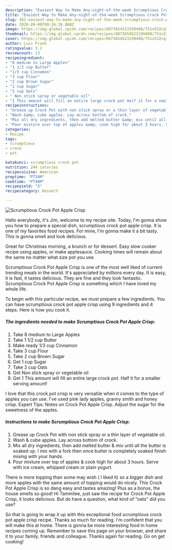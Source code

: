 ```yaml
---
description: "Easiest Way to Make Any-night-of-the-week Scrumptious Crock Pot Apple Crisp"
title: "Easiest Way to Make Any-night-of-the-week Scrumptious Crock Pot Apple Crisp"
slug: 362-easiest-way-to-make-any-night-of-the-week-scrumptious-crock-pot-apple-crisp
date: 2020-09-09T09:26:26.068Z
image: https://img-global.cpcdn.com/recipes/6073654523199488/751x532cq70/scrumptious-crock-pot-apple-crisp-recipe-main-photo.jpg
thumbnail: https://img-global.cpcdn.com/recipes/6073654523199488/751x532cq70/scrumptious-crock-pot-apple-crisp-recipe-main-photo.jpg
cover: https://img-global.cpcdn.com/recipes/6073654523199488/751x532cq70/scrumptious-crock-pot-apple-crisp-recipe-main-photo.jpg
author: Luis Frank
ratingvalue: 3.2
reviewcount: 13
recipeingredient:
- "8 medium to Large Apples"
- "1 1/2 cup Butter"
- "1/3 cup Cinnamon"
- "3 cup Flour"
- "2 cup Brown Sugar"
- "1 cup Sugar"
- "2 cup Oats"
- " Non stick spray or vegetable oil"
- "1 This amount will fill an entire large crock pot Half it for a smaller serving amount"
recipeinstructions:
- "Grease up Crock Pot with non stick spray or a thin layer of vegetable oil."
- "Wash &amp; cube apples. Lay across bottom of crock."
- "Mix all dry ingredients, then add melted butter &amp; mix until all the butter is soaked up. I mix with a fork then once butter is completely soaked finish mixing with your hands."
- "Pour mixture over top of apples &amp; cook high for about 3 hours. Serve with ice cream, whipped cream or plain yogurt."
categories:
- Recipe
tags:
- scrumptious
- crock
- pot

katakunci: scrumptious crock pot 
nutrition: 244 calories
recipecuisine: American
preptime: "PT34M"
cooktime: "PT48M"
recipeyield: "3"
recipecategory: Dessert

---
```



![Scrumptious Crock Pot Apple Crisp](https://img-global.cpcdn.com/recipes/6073654523199488/751x532cq70/scrumptious-crock-pot-apple-crisp-recipe-main-photo.jpg)

Hello everybody, it's Jim, welcome to my recipe site. Today, I'm gonna show you how to prepare a special dish, scrumptious crock pot apple crisp. It is one of my favorites food recipes. For mine, I'm gonna make it a bit tasty. This is gonna smell and look delicious.

Great for Christmas morning, a brunch or for dessert. Easy slow cooker recipe using apples, or make applesauce. Cooking times will remain about the same no matter what size pot you use.

Scrumptious Crock Pot Apple Crisp is one of the most well liked of current trending meals in the world. It's appreciated by millions every day. It is easy, it is fast, it tastes delicious. They are fine and they look fantastic. Scrumptious Crock Pot Apple Crisp is something which I have loved my whole life.


To begin with this particular recipe, we must prepare a few ingredients. You can have scrumptious crock pot apple crisp using 9 ingredients and 4 steps. Here is how you cook it.

##### The ingredients needed to make Scrumptious Crock Pot Apple Crisp:

1. Take 8 medium to Large Apples
1. Take 1 1/2 cup Butter
1. Make ready 1/3 cup Cinnamon
1. Take 3 cup Flour
1. Take 2 cup Brown Sugar
1. Get 1 cup Sugar
1. Take 2 cup Oats
1. Get  Non stick spray or vegetable oil
1. Get 1 This amount will fill an entire large crock pot. Half it for a smaller serving amount!


I love that this crock pot crisp is very versatile when it comes to the type of apples you can use. I&#39;ve used pink lady apples, granny smith and honey crisp. Expert Tips: Notes on Crock Pot Apple Crisp. Adjust the sugar for the sweetness of the apples. 

##### Instructions to make Scrumptious Crock Pot Apple Crisp:

1. Grease up Crock Pot with non stick spray or a thin layer of vegetable oil.
1. Wash &amp; cube apples. Lay across bottom of crock.
1. Mix all dry ingredients, then add melted butter &amp; mix until all the butter is soaked up. I mix with a fork then once butter is completely soaked finish mixing with your hands.
1. Pour mixture over top of apples &amp; cook high for about 3 hours. Serve with ice cream, whipped cream or plain yogurt.


There is more topping than some may wish ( I liked it) so a bigger dish and more apples with the same amount of topping would do nicely. This Crock Pot Apple Crisp is so dang easy and tastes amazing! Plus as a bonus, the house smells so good! Hi Tammilee, just saw the recipe for Crock Pot Apple Crisp, it looks delicious. But do have a question, what kind of &#34;oats&#34; did you use? 

So that is going to wrap it up with this exceptional food scrumptious crock pot apple crisp recipe. Thanks so much for reading. I'm confident that you will make this at home. There is gonna be more interesting food in home recipes coming up. Remember to save this page on your browser, and share it to your family, friends and colleague. Thanks again for reading. Go on get cooking!
